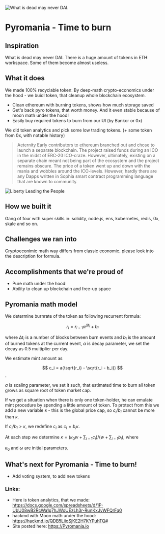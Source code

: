 ![What is dead may never DAI.
](https://github.com/zdai-io/Pyromania-ETHParis/blob/master/img/header.png?raw=true "What is dead may never DAI.
")



# Pyromania - Time to burn

## Inspiration

What is dead may never DAI.
There is a huge amount of tokens in ETH workspace. Some of them become almost useless.

## What it does

We made 100% recyclable token: By deep-math crypto-economics under the hood - we buidl token, that cleanup whole blockchain ecosystem.

- Clean ethereum with burning tokens, shows how much storage saved
- Get's back pyro tokens, that worth money. And it even stable because of moon math under the hood!
- Easily buy required tokens to burn from our UI (by Bankor or 0x)

We did token analytics and pick some low trading tokens. (+ some token from 0x, with notable history)

> Aeternity
> Early contributors to ethereum branched out and chose to launch a separate blockchain. The project raised funds during an ICO in the midst of ERC-20 ICO-craze. However, ultimately, existing on a separate chain meant not being part of the ecosystem and the project remains obscure. The price of a token went up and down with the mania and wobbles around the ICO-levels. However, hardly there are any Dapps written in Sophia smart contract programming language that are known to community.

![Liberty Leading the People]("https://github.com/zdai-io/Pyromania-ETHParis/blob/master/img/Eug%C3%A8ne_Delacroix_-_La_libert%C3%A9_guidant_le_peuple.jpg?raw=true")


## How we built it

Gang of four with super skills in: solidity, node.js, ens, kubernetes, redis, 0x, skale and so on.

## Challenges we ran into

Cryptoeconimic math way differs from classic economic. please look into the description for formula.

## Accomplishments that we're proud of

- Pure math under the hood
- Ability to clean up blockchain and free-up space

## Pyromania math model

We determine burnrate of the token as following recurrent formula:

$$ r_i = r_{i-1} \alpha^{\Delta t_i} + b_i$$

where $\Delta t_i$ is a number of blocks between burn events and $b_i$ is the amount of burned tokens at the current event, $\alpha$ is decay parameter, we set the decay as $0.5$ multiplier per day.

We estimate mint amount as

$$ c_i = a(\sqrt{r_i} - \sqrt{r_i - b_i}) $$.

$a$ is scaling parameter, we set it such, that estimated time to burn all token grows as square root of token market cap.

If we get a situation when there is only one token-holder, he can emulate mint procedure by spending a little amount of token. To protect from this we add a new variable $\kappa$ - this is the global price cap, so $c_i/b_i$ cannot be more than $\kappa$.

If $c_i/b_i > \kappa$, we redefine $c_i$ as $c_i = b_i\kappa$.

At each step we determine $\kappa = (\kappa_0 w + \sum_{i-1} c_i)/(w + \sum_{i-1} b_i)$, where

$\kappa_0$ and $\omega$ are initial parameters. 


## What's next for Pyromania - Time to burn!

- Add voting system, to add new tokens

### Links:
- Here is token analytics, that we made: https://docs.google.com/spreadsheets/d/1P-UbU08wB2RcWa1g7hJWoUEzLh3r-RunKxJvWFQrFq0
- hackmd with Moon math under the hood: https://hackmd.io/QDB5LiioSjKE2H7KYPuhTQ#
- Site posted here: https://Pyromania.io
